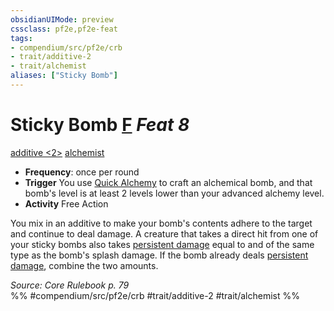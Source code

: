 ```yaml
---
obsidianUIMode: preview
cssclass: pf2e,pf2e-feat
tags:
- compendium/src/pf2e/crb
- trait/additive-2
- trait/alchemist
aliases: ["Sticky Bomb"]
---
```

# Sticky Bomb  [F](../../Rules/core-rulebook/chapter-9-playing-the-game.md#Actions "Free Action") *Feat 8*  
[additive <2>](../../Rules/traits/additive.md)  [alchemist](../../Rules/traits/alchemist.md)  

- **Frequency**: once per round
- **Trigger** You use [Quick Alchemy](../../Rules/actions/quick-alchemy.md) to craft an alchemical bomb, and that bomb's level is at least 2 levels lower than your advanced alchemy level.
- **Activity** Free Action

You mix in an additive to make your bomb's contents adhere to the target and continue to deal damage. A creature that takes a direct hit from one of your sticky bombs also takes [persistent damage](../../Rules/conditions.md#Persistent%20Damage) equal to and of the same type as the bomb's splash damage. If the bomb already deals [persistent damage](../../Rules/conditions.md#Persistent%20Damage), combine the two amounts.

*Source: Core Rulebook p. 79*  
%% #compendium/src/pf2e/crb #trait/additive-2 #trait/alchemist %%